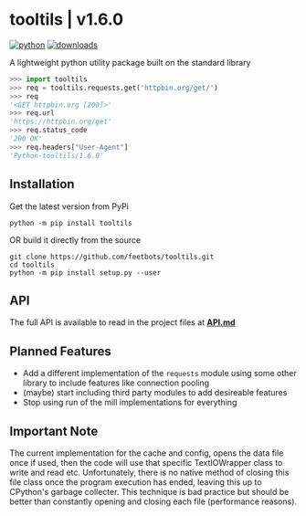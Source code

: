 # tooltils | v1.6.0

[![python](https://img.shields.io/pypi/pyversions/tooltils.svg)](https://pypi.org/project/tooltils/)
[![downloads](https://static.pepy.tech/personalized-badge/tooltils?period=total&units=international_system&left_color=grey&right_color=red&left_text=downloads)](https://pepy.tech/project/tooltils)

A lightweight python utility package built on the standard library

```py
>>> import tooltils
>>> req = tooltils.requests.get('httpbin.org/get/')
>>> req
'<GET httpbin.org [200]>'
>>> req.url
'https://httpbin.org/get'
>>> req.status_code
'200 OK'
>>> req.headers["User-Agent"]
'Python-tooltils/1.6.0'
```

## Installation

Get the latest version from PyPi

```console
python -m pip install tooltils
```

OR build it directly from the source

```console
git clone https://github.com/feetbots/tooltils.git
cd tooltils
python -m pip install setup.py --user
```

## API

The full API is available to read in the project files at [**API.md**](API.md)

## Planned Features

- Add a different implementation of the `requests` module using some other library to include features like connection pooling
- (maybe) start including third party modules to add desireable features
- Stop using run of the mill implementations for everything

## Important Note

The current implementation for the cache and config, opens the data file once if used, then the code will use that specific TextIOWrapper class to write and read etc. Unfortunately, there is no native method of closing this file class once the program execution has ended, leaving this up to CPython's garbage collecter. This technique is bad practice but should be better than constantly opening and closing each file (performance reasons).
